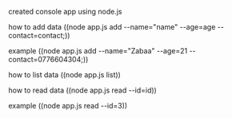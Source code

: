 created console app using node.js

how to add data
((node app.js add --name="name" --age=age --contact=contact;))

example
((node app.js add --name="Zabaa" --age=21 --contact=0776604304;))

how to list data
((node app.js list))

how to read data
((node app.js read --id=id))

example
((node app.js read --id=3))